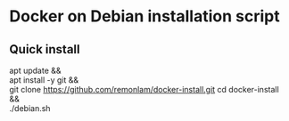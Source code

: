 # Docker on Debian installation script

## Quick install
apt update && \
apt install -y git && \
git clone https://github.com/remonlam/docker-install.git
cd docker-install && \
./debian.sh
